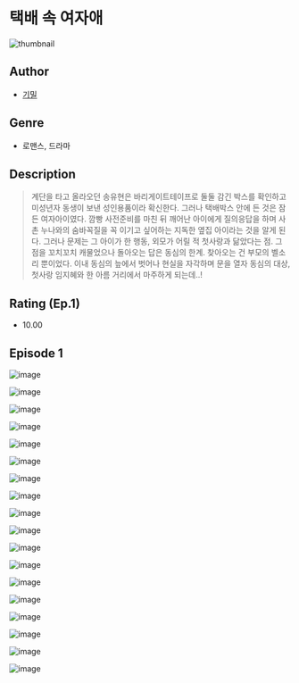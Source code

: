 # 택배 속 여자애
![thumbnail](https://image-comic.pstatic.net/user_contents_data/challenge_comic/2023/05/25/329692/upload_4121691081239966517_480x623.jpeg)

## Author
- [기밀](https://comic.naver.com/artistTitle?id=329692)

## Genre
- 로맨스, 드라마

## Description
> 계단을 타고 올라오던 송유현은 바리게이트테이프로 둘둘 감긴 박스를 확인하고 미성년자 동생이 보낸 성인용품이라 확신한다. 그러나 택배박스 안에 든 것은 잠든 여자아이였다. 깜빵 사전준비를 마친 뒤 깨어난 아이에게 질의응답을 하며 사촌 누나와의 숨바꼭질을 꼭 이기고 싶어하는 지독한 옆집 아이라는 것을 알게 된다. 그러나 문제는 그 아이가 한 행동, 외모가 어릴 적 첫사랑과 닮았다는 점. 그 점을 꼬치꼬치 캐물었으나 돌아오는 답은 동심의 한계. 찾아오는 건 부모의 벨소리 뿐이었다. 이내 동심의 늪에서 벗어나 현실을 자각하며 문을 열자 동심의 대상, 첫사랑 임지혜와 한 아름 거리에서 마주하게 되는데..!


## Rating (Ep.1)
- 10.00

## Episode 1
![image](https://image-comic.pstatic.net/user_contents_data/challenge_comic/2023/05/25/329692/upload_3689123419105866294.jpeg)

![image](https://image-comic.pstatic.net/user_contents_data/challenge_comic/2023/05/25/329692/upload_3990523939695180082.jpeg)

![image](https://image-comic.pstatic.net/user_contents_data/challenge_comic/2023/05/25/329692/upload_7162469647625173299.jpeg)

![image](https://image-comic.pstatic.net/user_contents_data/challenge_comic/2023/05/25/329692/upload_7149571479371724902.jpeg)

![image](https://image-comic.pstatic.net/user_contents_data/challenge_comic/2023/05/25/329692/upload_4121691093387011425.jpeg)

![image](https://image-comic.pstatic.net/user_contents_data/challenge_comic/2023/05/25/329692/upload_7378128967206921529.jpeg)

![image](https://image-comic.pstatic.net/user_contents_data/challenge_comic/2023/05/25/329692/upload_7364285213886800945.jpeg)

![image](https://image-comic.pstatic.net/user_contents_data/challenge_comic/2023/05/25/329692/upload_3905014920385946981.jpeg)

![image](https://image-comic.pstatic.net/user_contents_data/challenge_comic/2023/05/25/329692/upload_7305462449130846000.jpeg)

![image](https://image-comic.pstatic.net/user_contents_data/challenge_comic/2023/05/25/329692/upload_3834031342177694771.jpeg)

![image](https://image-comic.pstatic.net/user_contents_data/challenge_comic/2023/05/25/329692/upload_3702864007325496885.jpeg)

![image](https://image-comic.pstatic.net/user_contents_data/challenge_comic/2023/05/25/329692/upload_3618134559107919921.jpeg)

![image](https://image-comic.pstatic.net/user_contents_data/challenge_comic/2023/05/25/329692/upload_3977861783400757554.jpeg)

![image](https://image-comic.pstatic.net/user_contents_data/challenge_comic/2023/05/25/329692/upload_3979323012865668452.jpeg)

![image](https://image-comic.pstatic.net/user_contents_data/challenge_comic/2023/05/25/329692/upload_7365980446065439288.jpeg)

![image](https://image-comic.pstatic.net/user_contents_data/challenge_comic/2023/05/25/329692/upload_7076393490755904098.jpeg)

![image](https://image-comic.pstatic.net/user_contents_data/challenge_comic/2023/05/25/329692/upload_7221298133261117030.jpeg)

![image](https://image-comic.pstatic.net/user_contents_data/challenge_comic/2023/05/25/329692/upload_3546923585466544944.jpeg)

